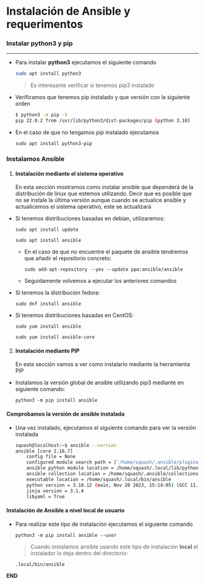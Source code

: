 # Instalación de Ansible y requerimentos

### Instalar python3 y pip
-----

- Para instalar **python3** ejecutamos el siguiente comando
    ```bash
    sudo apt install python3 
    ```

    > Es interesante verificar si tenemos pip3 instalado 

- Verificamos que tenemos pip instalado y que versión con la siguiente orden
    ```bash
    $ python3 -m pip -V
    pip 22.0.2 from /usr/lib/python3/dist-packages/pip (python 3.10)
    ```

- En el caso de que no tengamos *pip* instalado ejecutamos

    `sudo apt install python3-pip`
    
### Instalamos Ansible 

1) #### Instalación mediante el sistema operativo 

    En esta sección mostramos como instalar ansible que dependerá de la distribución de linux que estemos utilizando. 
    Decir que es posible que no se instale la última versión aunque cuando se actualice ansible y actualicemos el sistema operativo, este se actualizará 

- Si tenemos distribuciones basadas en debian, utilizaremos:

    `sudo apt install update`

    `sudo apt install ansible`

    - En el caso de que no encuentre el paquete de ansible tendremos que añadir el repositorio concreto:

        `sudo add-apt-repository --yes --update ppa:ansible/ansible`
    
    - Seguidamente volvemos a ejecutar los anteriores comandos

- Si tenemos la distribución fedora:

    `sudo dnf install ansible`

- Si tenemos distribuciones basadas en CentOS:
    
    `sudo yum install ansible`

    `sudo yum install ansible-core`
    
2) #### Instalación mediante PIP

    En esta sección vamos a ver como instalarlo mediante la herramienta PIP
    
- Instalamos la versión global de ansible utilizando pip3 mediante en siguiente comando:

    `python3 -m pip install ansible `

#### Comprobamos la versión de ansible instalada

- Una vez instalado, ejecutamos el siguiente comando para ver la versión instalada 
    ```bash
    squash@localhost:~$ ansible --version
    ansible [core 2.16.7]   
        config file = None
        configured module search path = ['/home/squash/.ansible/plugins/modules', '/usr/share/ansible/plugins/modules']
        ansible python module location = /home/squash/.local/lib/python3.10/site-packages/ansible
        ansible collection location = /home/squash/.ansible/collections:/usr/share/ansible/collections
        executable location = /home/squash/.local/bin/ansible
        python version = 3.10.12 (main, Nov 20 2023, 15:14:05) [GCC 11.4.0] (/usr/bin/python3)
        jinja version = 3.1.4
        libyaml = True
    ```

#### Instalación de Ansible a nivel local de usuario

- Para realizar este tipo de instalación ejecutamos el siguiente comando
   
    `python3 -m pip install ansible --user`


    > Cuando instalamos ansible usando este tipo de instalación **local** el instalador lo deja dentro del directorio: 
    
    `.local/bin/ansible`


**END**





    




